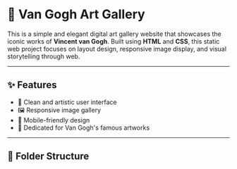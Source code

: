 # 🎨 Van Gogh Art Gallery

This is a simple and elegant digital art gallery website that showcases the iconic works of **Vincent van Gogh**. Built using **HTML** and **CSS**, this static web project focuses on layout design, responsive image display, and visual storytelling through web.

---

## ✨ Features

- 🎨 Clean and artistic user interface
- 🖼️ Responsive image gallery
- 📱 Mobile-friendly design
- 🎨 Dedicated for Van Gogh's famous artworks

---

## 📁 Folder Structure

